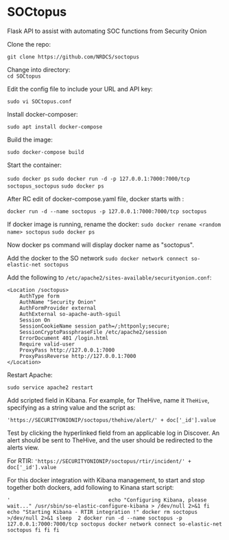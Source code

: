 # SOCtopus
Flask API to assist with automating SOC functions from Security Onion

Clone the repo:   

`git clone https://github.com/NRDCS/soctopus`

Change into directory:   
`cd SOCtopus`

Edit the config file to include your URL and API key:

`sudo vi SOCtopus.conf`

Install docker-composer:

``sudo apt install docker-compose``

Build the image:

``sudo docker-compose build``

Start the container:

``sudo docker ps``
``sudo docker run -d -p 127.0.0.1:7000:7000/tcp soctopus_soctopus``
``sudo docker ps``

After RC edit of docker-compose.yaml file, docker starts with :

``docker run -d --name soctopus -p 127.0.0.1:7000:7000/tcp soctopus``

If docker image is running, rename the docker:
``sudo docker rename <random name> soctopus``
``sudo docker ps``

Now docker ps command will display docker name as "soctopus".

Add the docker to the SO network
`sudo docker network connect so-elastic-net soctopus`

Add the following to `/etc/apache2/sites-available/securityonion.conf`:

````
<Location /soctopus>
	AuthType form
	AuthName "Security Onion"
	AuthFormProvider external
	AuthExternal so-apache-auth-sguil
	Session On
	SessionCookieName session path=/;httponly;secure;
	SessionCryptoPassphraseFile /etc/apache2/session
	ErrorDocument 401 /login.html
	Require valid-user
	ProxyPass http://127.0.0.1:7000
	ProxyPassReverse http://127.0.0.1:7000
</Location>

````

Restart Apache:

`sudo service apache2 restart`


Add scripted field in Kibana. For example, for TheHive, name it `TheHive`, specifying as a string value and the script as:

`'https://SECURITYONIONIP/soctopus/thehive/alert/' + doc['_id'].value`


Test by clicking the hyperlinked field from an applicable log in Discover.  An alert should be sent to TheHive, and the user should be redirected to the alerts view.

For RTIR:
``'https://SECURITYONIONIP/soctopus/rtir/incident/' + doc['_id'].value``

For this docker integration with Kibana management, to start and stop together both dockers, add following to Kinana start script:

`'                                echo "Configuring Kibana, please wait..."
                                /usr/sbin/so-elastic-configure-kibana > /dev/null 2>&1
                        fi
                         echo "Starting Kibana - RTIR integration !"
                         docker rm soctopus >/dev/null 2>&1
                         sleep  2
                         docker run -d --name soctopus -p 127.0.0.1:7000:7000/tcp soctopus
                         docker network connect so-elastic-net soctopus
                fi
        fi
fi `

